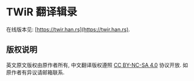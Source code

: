 # TWiR 翻译辑录

在线版本见: [https://twir.han.rs](https://twir.han.rs).

## 版权说明

英文原文版权由原作者所有, 中文翻译版权遵照 [CC BY-NC-SA 4.0](https://creativecommons.org/licenses/by-nc-sa/4.0/deed.zh) 协议开放. 如原作者有异议请邮箱联系.
